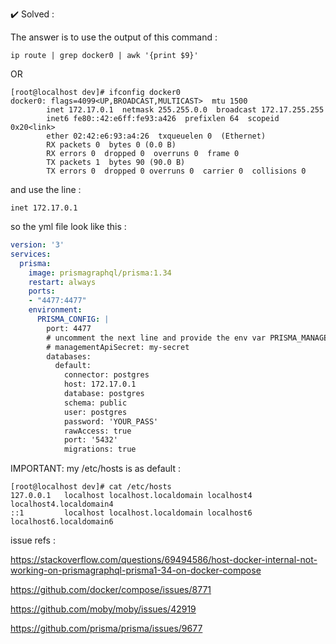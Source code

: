✔️ Solved :

The answer is to use the output of this command :

```shell
ip route | grep docker0 | awk '{print $9}'
```

OR

```shell
[root@localhost dev]# ifconfig docker0
docker0: flags=4099<UP,BROADCAST,MULTICAST>  mtu 1500
        inet 172.17.0.1  netmask 255.255.0.0  broadcast 172.17.255.255
        inet6 fe80::42:e6ff:fe93:a426  prefixlen 64  scopeid 0x20<link>
        ether 02:42:e6:93:a4:26  txqueuelen 0  (Ethernet)
        RX packets 0  bytes 0 (0.0 B)
        RX errors 0  dropped 0  overruns 0  frame 0
        TX packets 1  bytes 90 (90.0 B)
        TX errors 0  dropped 0 overruns 0  carrier 0  collisions 0

```

and use the line :

```shell
inet 172.17.0.1
```
so the yml file look like this :

```yml
version: '3'
services:
  prisma:
    image: prismagraphql/prisma:1.34
    restart: always
    ports:
    - "4477:4477"
    environment:
      PRISMA_CONFIG: |
        port: 4477
        # uncomment the next line and provide the env var PRISMA_MANAGEMENT_API_SECRET=my-secret to activate cluster security
        # managementApiSecret: my-secret
        databases:
          default:
            connector: postgres
            host: 172.17.0.1
            database: postgres
            schema: public
            user: postgres
            password: 'YOUR_PASS'
            rawAccess: true
            port: '5432'
            migrations: true
```

IMPORTANT:
my /etc/hosts is as default :

```shell
[root@localhost dev]# cat /etc/hosts
127.0.0.1   localhost localhost.localdomain localhost4 localhost4.localdomain4
::1         localhost localhost.localdomain localhost6 localhost6.localdomain6
```


issue refs :

https://stackoverflow.com/questions/69494586/host-docker-internal-not-working-on-prismagraphql-prisma1-34-on-docker-compose

https://github.com/docker/compose/issues/8771

https://github.com/moby/moby/issues/42919

https://github.com/prisma/prisma/issues/9677
